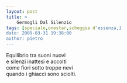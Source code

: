 ```yaml
---
layout: post
title: >
    Germogli Dal Silenzio
tags: [speciale,onestar,scheggia d'essenza,]
date: 2009-03-31 19:38:00
author: pietro
---
```

Equilibrio tra suoni nuovi<br/>e silenzi inattesi e accolti<br/>come fiori sotto troppe nevi<br/>quando i ghiacci sono sciolti.
